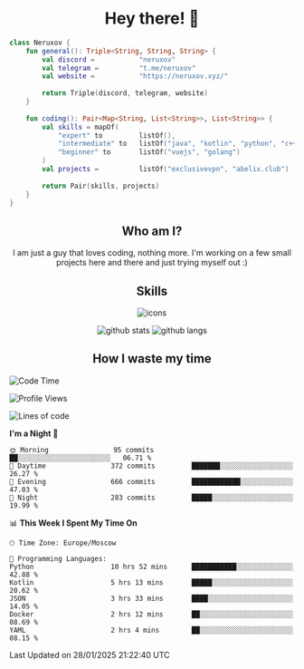 <h1 align="center">Hey there! 👋</h1>

[//]:<div align="center">
[//]:    <img alt="discord" src="https://lanyard.cnrad.dev/api/399212729681838082?bg=291b3e">
[//]:</div>

```kotlin
class Neruxov {
    fun general(): Triple<String, String, String> {
        val discord =           "neruxov"
        val telegram =          "t.me/neruxov"
        val website =           "https://neruxov.xyz/"
        
        return Triple(discord, telegram, website)
    }
    
    fun coding(): Pair<Map<String, List<String>>, List<String>> {
        val skills = mapOf(
            "expert" to         listOf(),
            "intermediate" to   listOf("java", "kotlin", "python", "c++"),
            "beginner" to       listOf("vuejs", "golang")
        )
        val projects =          listOf("exclusivevpn", "abelix.club")
        
        return Pair(skills, projects)
    }
}
```

<h2 align="center">Who am I?</h2>

<p align="center">I am just a guy that loves coding, nothing more. I'm working on a few small projects here and there and just trying myself out :)

<h2 align="center">Skills</h2>

<div align="center">
    <img alt="icons" src="https://skillicons.dev/icons?i=kotlin,java,spring,py,golang,mongodb,postgres,git,vue,tailwind">
</div>

<div align="center">
    
![github stats](https://github-readme-stats.vercel.app/api?username=neruxov&theme=jolly&count_private=true&hide_border=true&line_height=20)
![github langs](https://github-readme-stats.vercel.app/api/top-langs/?username=neruxov&layout=compact&theme=jolly&count_private=true&hide_border=true)

</div>

<h2 align="center">How I waste my time</h2>

<!--START_SECTION:waka-->
![Code Time](http://img.shields.io/badge/Code%20Time-1%2C402%20hrs%2040%20mins-blue)

![Profile Views](http://img.shields.io/badge/Profile%20Views-3-blue)

![Lines of code](https://img.shields.io/badge/From%20Hello%20World%20I%27ve%20Written-1.8%20million%20lines%20of%20code-blue)

**I'm a Night 🦉** 

```text
🌞 Morning                95 commits          ██░░░░░░░░░░░░░░░░░░░░░░░   06.71 % 
🌆 Daytime                372 commits         ███████░░░░░░░░░░░░░░░░░░   26.27 % 
🌃 Evening                666 commits         ████████████░░░░░░░░░░░░░   47.03 % 
🌙 Night                  283 commits         █████░░░░░░░░░░░░░░░░░░░░   19.99 % 
```


📊 **This Week I Spent My Time On** 

```text
🕑︎ Time Zone: Europe/Moscow

💬 Programming Languages: 
Python                   10 hrs 52 mins      ███████████░░░░░░░░░░░░░░   42.88 % 
Kotlin                   5 hrs 13 mins       █████░░░░░░░░░░░░░░░░░░░░   20.62 % 
JSON                     3 hrs 33 mins       ████░░░░░░░░░░░░░░░░░░░░░   14.05 % 
Docker                   2 hrs 12 mins       ██░░░░░░░░░░░░░░░░░░░░░░░   08.69 % 
YAML                     2 hrs 4 mins        ██░░░░░░░░░░░░░░░░░░░░░░░   08.15 % 
```


 Last Updated on 28/01/2025 21:22:40 UTC
<!--END_SECTION:waka-->
